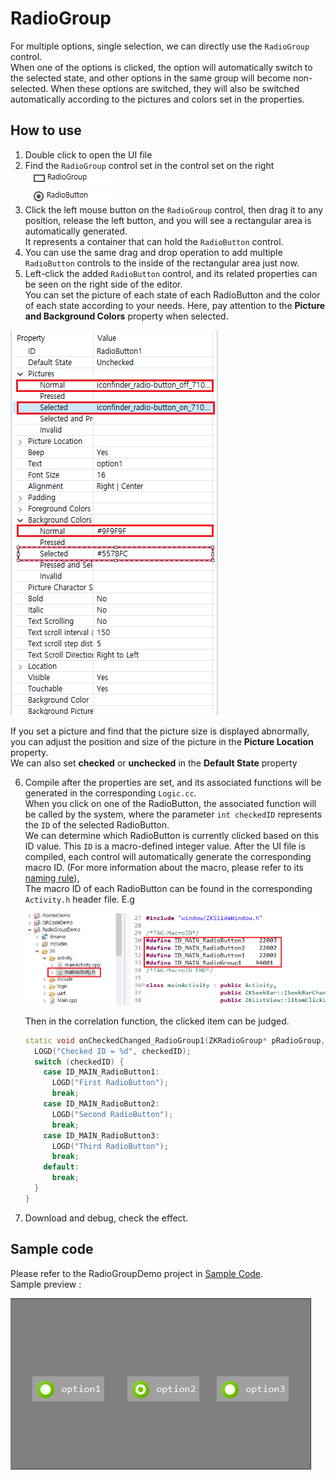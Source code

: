 # RadioGroup
For multiple options, single selection, we can directly use the `RadioGroup` control.  
When one of the options is clicked, the option will automatically switch to the selected state, and other options in the same group will become non-selected. When these options are switched, they will also be switched automatically according to the pictures and colors set in the properties.

## How to use
1. Double click to open the UI file
2. Find the `RadioGroup` control set in the control set on the right  
   ![](assets/radiogroup/r1.png)  
   ![](assets/radiogroup/option.png) 
3. Click the left mouse button on the `RadioGroup` control, then drag it to any position, release the left button, and you will see a rectangular area is automatically generated.  
   It represents a container that can hold the `RadioButton` control.  
4. You can use the same drag and drop operation to add multiple `RadioButton` controls to the inside of the rectangular area just now. 
5. Left-click the added `RadioButton` control, and its related properties can be seen on the right side of the editor.    
   You can set the picture of each state of each RadioButton and the color of each state according to your needs. Here, pay attention to the **Picture and Background Colors** property when selected.  

  ![](assets/radiogroup/properties.png)  

  If you set a picture and find that the picture size is displayed abnormally, you can adjust the position and size of the picture in the **Picture Location** property.  
  We can also set **checked** or **unchecked** in the **Default State** property

6. Compile after the properties are set, and its associated functions will be generated in the corresponding `Logic.cc`.  
   When you click on one of the RadioButton, the associated function will be called by the system, where the parameter `int checkedID` represents the `ID` of the selected RadioButton.  
   We can determine which RadioButton is currently clicked based on this ID value.
   This `ID` is a macro-defined integer value. After the UI file is compiled, each control will automatically generate the corresponding macro ID. (For more information about the macro, please refer to its [naming rule](name_rule.md#id_macro_rule)),  
   The macro ID of each RadioButton can be found in the corresponding `Activity.h` header file. E.g
   
   ![](assets/radiogroup/id.png)  
   
   Then in the correlation function, the clicked item can be judged.
    ```c++
    static void onCheckedChanged_RadioGroup1(ZKRadioGroup* pRadioGroup, int checkedID) {
      LOGD("Checked ID = %d", checkedID);
      switch (checkedID) {
        case ID_MAIN_RadioButton1:
          LOGD("First RadioButton");
          break;
        case ID_MAIN_RadioButton2:
          LOGD("Second RadioButton");
          break;
        case ID_MAIN_RadioButton3:
          LOGD("Third RadioButton");
          break;
        default:
          break;
      }
    }
    ```

7. Download and debug, check the effect.


## Sample code  

Please refer to the RadioGroupDemo project in [Sample Code](demo_download.md#demo_download).  
Sample preview :

![效果图](assets/radiogroup/example.png)
